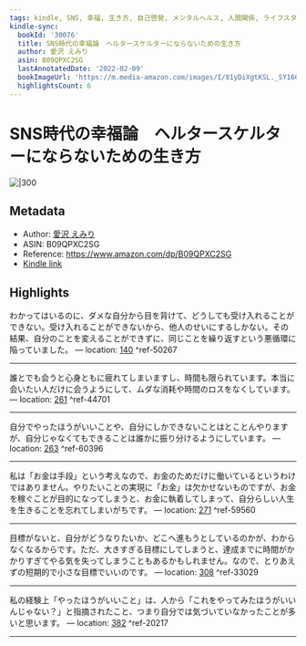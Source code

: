 ```yaml
---
tags: kindle, SNS, 幸福, 生き方, 自己啓発, メンタルヘルス, 人間関係, ライフスタイル, 現代社会
kindle-sync:
  bookId: '30076'
  title: SNS時代の幸福論　ヘルタースケルターにならないための生き方
  author: 愛沢 えみり
  asin: B09QPXC2SG
  lastAnnotatedDate: '2022-02-09'
  bookImageUrl: 'https://m.media-amazon.com/images/I/81yDiXgtKSL._SY160.jpg'
  highlightsCount: 6
---
```


# SNS時代の幸福論　ヘルタースケルターにならないための生き方
![|300](https://m.media-amazon.com/images/I/81yDiXgtKSL.jpg)
## Metadata
* Author: [愛沢 えみり](https://www.amazon.comundefined)
* ASIN: B09QPXC2SG
* Reference: https://www.amazon.com/dp/B09QPXC2SG
* [Kindle link](kindle://book?action=open&asin=B09QPXC2SG)

## Highlights
わかってはいるのに、ダメな自分から目を背けて、どうしても受け入れることができない。受け入れることができないから、他人のせいにするしかない。その結果、自分のことを変えることができずに、同じことを繰り返すという悪循環に陥っていました。 — location: [140](kindle://book?action=open&asin=B09QPXC2SG&location=140) ^ref-50267

---
誰とでも会うと心身ともに疲れてしまいますし、時間も限られています。本当に会いたい人だけに会うようにして、ムダな消耗や時間のロスをなくしています。 — location: [261](kindle://book?action=open&asin=B09QPXC2SG&location=261) ^ref-44701

---
自分でやったほうがいいことや、自分にしかできないことはとことんやりますが、自分じゃなくてもできることは誰かに振り分けるようにしています。 — location: [263](kindle://book?action=open&asin=B09QPXC2SG&location=263) ^ref-60396

---
私は「お金は手段」という考えなので、お金のためだけに働いているというわけではありません。やりたいことの実現に「お金」は欠かせないものですが、お金を稼ぐことが目的になってしまうと、お金に執着してしまって、自分らしい人生を生きることを忘れてしまいがちです。 — location: [271](kindle://book?action=open&asin=B09QPXC2SG&location=271) ^ref-59560

---
目標がないと、自分がどうなりたいか、どこへ進もうとしているのかが、わからなくなるからです。ただ、大きすぎる目標にしてしまうと、達成までに時間がかかりすぎてやる気を失ってしまうこともあるかもしれません。なので、とりあえずの短期的で小さな目標でいいのです。 — location: [308](kindle://book?action=open&asin=B09QPXC2SG&location=308) ^ref-33029

---
私の経験上「やったほうがいいこと」は、人から「これをやってみたほうがいいんじゃない？」と指摘されたこと、つまり自分では気づいていなかったことが多いと思います。 — location: [382](kindle://book?action=open&asin=B09QPXC2SG&location=382) ^ref-20217

---

